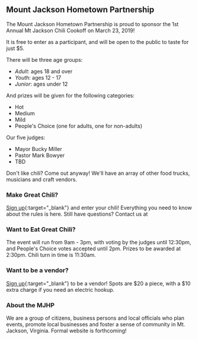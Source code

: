 ## Mount Jackson Hometown Partnership

The Mount Jackson Hometown Partnership is proud to sponsor the 1st Annual Mt Jackson Chili Cookoff on March 23, 2019! 

It is free to enter as a participant, and will be open to the public to taste for just $5. 

There will be three age groups: 
 * _Adult_: ages 18 and over
 * _Youth_: ages 12 - 17 
 * _Junior_: ages under 12
 
And prizes will be given for the following categories:
 * Hot
 * Medium
 * Mild
 * People's Choice (one for adults, one for non-adults)
 
Our five judges:
 * Mayor Bucky Miller
 * Pastor Mark Bowyer
 * TBD

Don't like chili? Come out anyway! We'll have an array of other food trucks, musicians and craft vendors. 

### Make Great Chili?
[Sign up](https://goo.gl/forms/KA45I0mH3swxQDRR2){:target="_blank"} and enter your chili! Everything you need to know about the rules is here. Still have questions? Contact us at  

### Want to Eat Great Chili?
The event will run from 9am - 3pm, with voting by the judges until 12:30pm, and People's Choice votes accepted until 2pm. Prizes to be awarded at 2:30pm. Chili turn in time is 11:30am.

### Want to be a vendor?
[Sign up](https://goo.gl/forms/xq388GDcER551xXI2){:target="_blank"} to be a vendor! Spots are $20 a piece, with a $10 extra charge if you need an electric hookup. 

### About the MJHP
We are a group of citizens, business persons and local officials who plan events, promote local businesses and foster a sense of community in Mt. Jackson, Virginia. Formal website is forthcoming!
